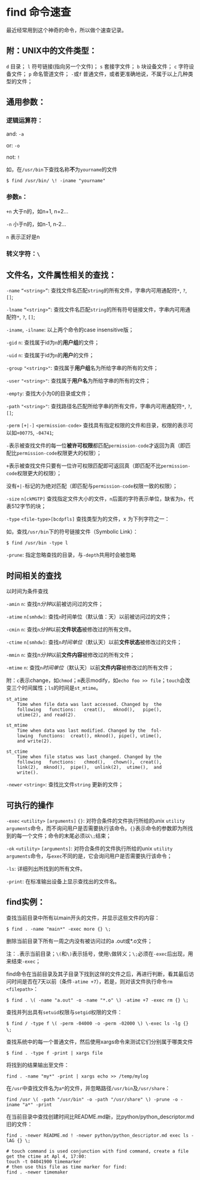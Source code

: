 # find 命令速查

最近经常用到这个神奇的命令，所以做个速查记录。

## 附：UNIX中的文件类型：

`d` 目录；
`l` 符号链接(指向另一个文件)；
`s` 套接字文件；
`b` 块设备文件；
`c` 字符设备文件；
`p` 命名管道文件；
`-`或`f` 普通文件，或者更准确地说，不属于以上几种类型的文件；

## 通用参数：

### 逻辑运算符：

and: `-a`

or: `-o`

not: `!`

如，在`/usr/bin`下查找名称**不**为`yourname`的文件

    $ find /usr/bin/ \! -iname "yourname"

### 参数`n`：

`+n` 大于n的，如n+1, n+2...

`-n` 小于n的，如n-1, n-2...

`n` 表示正好是n

### 转义字符：`\`

## 文件名，文件属性相关的查找：

`-name` `“<string>”`: 查找文件名匹配`string`的所有文件，字串内可用通配符`*`, `?`, `[]`;

`-lname` `“<string>”`: 查找文件名匹配`string`的所有符号链接文件，字串内可用通配符`*`, `?`, `[]`;

`-iname`, `-ilname`: 以上两个命令的case insensitive版；

`-gid` `n`: 查找属于id为`n`的**用户组**的文件；

`-uid` `n`: 查找属于id为`n`的**用户**的文件；

`-group` `"<string>"`: 查找属于**用户组**名为所给字串的所有的文件；

`-user` `"<string>"`: 查找属于**用户名**为所给字串的所有的文件；

`-empty`: 查找大小为0的目录或文件；

`-path` `"<string>"`: 查找路径名匹配所给字串的所有文件，字串内可用通配符`*`, `?`, `[]`;

`-perm` `[+|-]` `<permission-code>` 查找具有指定权限的文件和目录，权限的表示可以如`+00775`, `-04741`; 

`-`表示被查找文件的每一位**被许可权限**都匹配`permission-code`才返回为真（即匹配比`permission-code`权限更大的权限）；

`+`表示被查找文件只要有一位许可权限匹配即可返回真（即匹配不比`permission-code`权限更大的权限）；

没有`+|-`标记的为绝对匹配（即匹配与`permission-code`权限一致的权限）；

`-size` `n[ckMGTP]` 查找指定文件大小的文件，`n`后面的字符表示单位，缺省为`b`，代表512字节的块；

`-type` `<file-type>[bcdpfls]` 查找类型为的文件，x 为下列字符之一：

如，查找`/usr/bin`下的符号链接文件（Symbolic Link）：

    $ find /usr/bin -type l

`-prune`: 指定忽略查找的目录，与`-depth`共用时会被忽略


## 时间相关的查找

以时间为条件查找

`-amin` `n`: 查找n*分钟*以前被访问过的文件；

`-atime` `n[smhdw]`: 查找`n`时间单位（默认值：天）以前被访问过的文件；

`-cmin` `n`: 查找`n`*分钟*以前**文件状态**被修改过的所有文件。

`-ctime` `n[smhdw]`: 查找`n`*时间单位*（默认天）以前**文件状态**被修改过的文件；

`-mmin` `n`: 查找n*分钟*以前**文件内容**被修改过的所有文件；

`-mtime` `n`: 查找`n`*时间单位*（默认天）以前**文件内容**被修改过的所有文件；

附：`c`表示change，如`chmod`；`m`表示modify，如`echo foo >> file`；`touch`会改变三个时间属性；`ls`的时间是`st_mtime`。

    st_atime
        Time when file data was last accessed. Changed by  the
        following   functions:   creat(),   mknod(),   pipe(),
        utime(2), and read(2).

    st_mtime
        Time when data was last modified. Changed by the  fol-
        lowing  functions:  creat(), mknod(), pipe(), utime(),
        and write(2).

    st_ctime
        Time when file status was last changed. Changed by the
        following   functions:   chmod(),   chown(),  creat(),
        link(2),  mknod(),  pipe(),  unlink(2),  utime(),  and
        write().

`-newer` `<string>`: 查找比文件`string` 更新的文件；

## 可执行的操作

`-exec` `<utility>` `[arguments]` `{}`: 对符合条件的文件执行所给的unix `utility` `arguments`命令，而不询问用户是否需要执行该命令。`{}`表示命令的参数即为所找到的每一个文件；命令的末尾必须以`\;`结束；

`-ok` `<utility>` `[arguments]`: 对符合条件的文件执行所给的unix `utility` `arguments`命令，与`exec`不同的是，它会询问用户是否需要执行该命令；

`-ls`: 详细列出所找到的所有文件。

`-print`: 在标准输出设备上显示查找出的文件名。

## find实例：

查找当前目录中所有以main开头的文件，并显示这些文件的内容：

    $ find . -name "main*" -exec more {} \;

删除当前目录下所有一周之内没有被访问过的a .out或*.o文件；

注：`.`表示当前目录；`\(`和`\)`表示括号，使用`\`做转义；`\;`必须在`-exec`后出现，用来结束`-exec`；

find命令在当前目录及其子目录下找到这佯的文件之后，再进行判断，看其最后访问时间是否在7天以前（条件`-atime +7`），若是，则对该文件执行命令`rm` `<filepath>`：

    $ find . \( -name "a.out" -o -name "*.o" \) -atime +7 -exec rm {} \;

查找并列出具有`setuid`权限与`setgid`权限的文件：

    $ find / -type f \( -perm -04000 -o -perm -02000 \) \-exec ls -lg {} \;　　

查找系统中的每一个普通文件，然后使用xargs命令来测试它们分别属于哪类文件

    $ find . -type f -print | xargs file

将找到的结果输出至文件：

    find . -name "my*" -print | xargs echo >> /temp/mylog

在`/usr`中查找文件名为`a*`的文件，并忽略路径`/usr/bin`及`/usr/share`：

    find /usr \( -path "/usr/bin" -o -path "/usr/share" \) -prune -o -iname "a*" -print

在当前目录中查找创建时间比README.md新，比python/python_descriptor.md旧的文件：

    find . -newer README.md ! -newer python/python_descriptor.md exec ls -lAG {} \;
    
    # touch command is used conjunction with find command, create a file get the ctime at Apl 4, 17:00:
    touch -t 04041900 timemarker
    # then use this file as time marker for find:
    find . -newer timemaker


